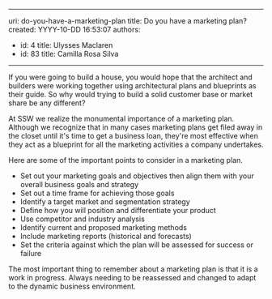 

---
uri: do-you-have-a-marketing-plan
title: Do you have a marketing plan?
created: YYYY-10-DD 16:53:07
authors:
  - id: 4
    title: Ulysses Maclaren
  - id: 83
    title: Camilla Rosa Silva
---




<span class='intro'> <p>If you were going to build a house, you would hope that the architect and builders were working together using architectural plans and blueprints as their guide. So why would trying to build a solid customer base or market share be any different?<br></p>
<p>At SSW we realize the monumental importance of a marketing plan. Although we recognize that in many cases marketing plans get filed away in the closet until it's time to get a business loan, they're most effective when they act as a blueprint for all the marketing activities a company undertakes.<br></p> </span>

<p>Here are some of the important points to consider in a marketing plan.</p><ul><li>Set&#160;out your marketing goals and objectives then align them with your overall business goals and strategy</li><li>Set&#160;out a time frame for achieving those goals<br></li><li>Identify&#160;a target market and segmentation strategy</li><li>Define how you will position and differentiate your product</li><li>Use competitor and industry analysis<br></li><li>Identify&#160;current and proposed marketing methods</li><li>Include marketing reports (historical and forecasts)&#160;</li><li>Set&#160;the criteria against which the plan will be assessed for success or failure</li></ul>
<p>The most important thing to remember about a marketing plan is that it is a work in progress.&#160;Always needing to be reassessed and changed to adapt to the dynamic business environment.</p>


